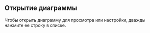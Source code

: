 ## Открытие диаграммы

Чтобы открыть диаграмму для просмотра или настройки, дважды нажмите ее строку в списке.
